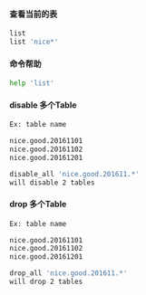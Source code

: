 
#### 查看当前的表
``` bash
list
list 'nice*'
```

#### 命令帮助
``` bash
help 'list'
```

#### disable 多个Table
``` bash
Ex: table name

nice.good.20161101
nice.good.20161102
nice.good.20161201

disable_all 'nice.good.201611.*'
will disable 2 tables
````



#### drop 多个Table
``` bash
Ex: table name

nice.good.20161101
nice.good.20161102
nice.good.20161201

drop_all 'nice.good.201611.*'
will drop 2 tables
````


